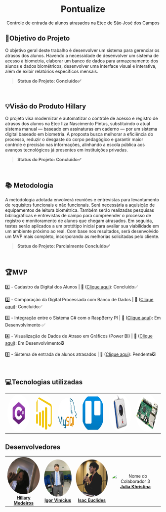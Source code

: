 <div align="center">
<h1 align="center">Pontualize</h1>

<p>Controle de entrada de alunos atrasados na Etec de São José dos Campos </p></div>

## 📌Objetivo do Projeto
O objetivo geral deste trabalho é desenvolver um sistema para gerenciar os atrasos dos alunos. Havendo a necessidade de 
desenvolver um sistema de acesso à biometria, elaborar um banco de dados para armazenamento dos alunos e dados biométricos, desenvolver uma interface visual e interativa, além de exibir relatórios específicos mensais.

> **Status do Projeto: Concluído✅**

<br> 
  
## 💡Visão do Produto Hillary

O projeto visa modernizar e automatizar o controle de acesso e registro de atrasos dos alunos na Etec Ilza Nascimento Pintus, substituindo o atual sistema manual — baseado em assinaturas em caderno — por um sistema digital baseado em biometria. A proposta busca melhorar a eficiência do processo, reduzir o desgaste do corpo pedagógico e garantir maior controle e precisão nas informações, alinhando a escola pública aos avanços tecnológicos já presentes em instituições privadas.
> **Status do Projeto: Concluído✅**
<br>

## 📚 Metodologia

A metodologia adotada envolverá reuniões e entrevistas para levantamento de requisitos funcionais e não funcionais. Será necessária a aquisição de equipamentos de leitura biométrica. Também serão realizadas pesquisas bibliográficas e entrevistas de campo para compreender o processo de registro e monitoramento de alunos que chegam atrasados. Em seguida, testes serão aplicados a um protótipo inicial para avaliar sua viabilidade em um ambiente próximo ao real. Com base nos resultados, será desenvolvido um MVP mais completo, incorporando as melhorias solicitadas pelo cliente.
> **Status do Projeto: Parcialmente Concluído✅**

<br>

## 🏆**MVP** 

1️⃣ - Cadastro da Digital dos Alunos | 🎯 ([Clique aqui](/documents/Sprints/Sprint1)):  Concluído✅
<br><br>
2️⃣ - Comparação da Digital Processada com Banco de Dados | 🎯 ([Clique aqui](/documents/Sprints/Sprint2)):  Concluído✅
<br><br>
3️⃣ - Integração entre o Sistema C# com o RaspBerry PI | 🎯 ([Clique aqui](/documents/Sprints/Sprint2)):  Em Desenvolvimento ✅
<br><br>
4️⃣ - Visualização de Dados de Atraso em Gráficos (Power BI) | 🎯 ([Clique aqui](/documents/Sprints/Sprint3)):  Em Desenvolvimento❎
<br><br>
5️⃣ - Sistema de entrada de alunos atrasados | 🎯 ([Clique aqui](/documents/Sprints/Sprint4)):  Pendente❎

<br>

## 💻**Tecnologias utilizadas**

<table>
  <tr>
    <td align="center">
    <img src="https://github.com/Julia-Khristina/TCC/blob/main/documentos/img/C%23.png" width="120px;" height="120px;" style="border-radius:50%;"/>
    </td>
    <td align="center">
      <img src="https://github.com/Julia-Khristina/TCC/blob/main/documentos/img/power_bi.png" width="100px;" height="120px;" style="border-radius:50%;"/>
    </td>
     <td align="center">
      <img src="https://github.com/Julia-Khristina/TCC/blob/main/documentos/img/mysql.png" width="100px;" height="100px;" style="border-radius:50%;" />
    </td>
    <td align="center">
      <img src="https://github.com/Julia-Khristina/TCC/blob/main/documentos/img/trello.png" width="120px;" height="120px;" style="border-radius:50%;" />
    </td>
    <td align="center">
      <img src="https://github.com/Julia-Khristina/TCC/blob/main/documentos/img/leitor_biometrico.png" width="120px;" height="120px;" style="border-radius:50%;" />
    </td>
    <td align="center">
      <img src="https://github.com/Julia-Khristina/TCC/blob/main/documentos/img/raspberry_pi.png" width="120px;" height="120px;" style="border-radius:50%;" />
    </td>
  </tr>
</table>

</td>
<h2> Desenvolvedores</h2>
<table>
  <tr>
    <td align="center">
    <img src="https://github.com/Julia-Khristina/TCC/blob/main/documentos/img/Hillary.png" width="120px;" height="120px;" style="border-radius:50%;" alt="Nome do Colaborador 1"/>
      <br /><a href="https://github.com/beaxx"><b>Hillary Medeiros</b></a>
    </td>
    <td align="center">
      <img src="https://github.com/Julia-Khristina/TCC/blob/main/documentos/img/Igor.jpeg" width="100px;" height="120px;" style="border-radius:50%;" alt="Nome do Colaborador 2"/>
      <br /><a href="https://github.com/Gigiovh"><b>Igor Vinícius</b></a>
    </td>
     <td align="center">
      <img src="https://github.com/Julia-Khristina/TCC/blob/main/documentos/img/Isac.png" width="120px;" height="120px;" style="border-radius:50%;" alt="Nome do Colaborador 3"/>
      <br /><a href="https://github.com/Lale-Araujo"><b>Isac Euclides</b></a>
    </td>
    <td align="center">
      <img src="https://avatars.githubusercontent.com/u/132296366?v=4" width="120px;" height="120px;" style="border-radius:50%;" alt="Nome do Colaborador 3"/>
      <br /><a href="https://github.com/Julia-Khristina"><b>Julia Khristina</b></a>
    </td>
  </tr>
</table>
  
</ul>
   
  </tr>
</table>

